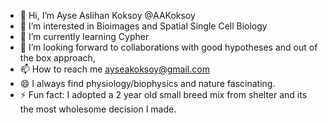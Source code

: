 - 👋 Hi, I’m Ayse Aslihan Koksoy @AAKoksoy
- 👀 I’m interested in Bioimages and Spatial Single Cell Biology 
- 🌱 I’m currently learning Cypher
- 💞️ I’m looking forward to collaborations with good hypotheses and out of the box approach,
- 📫 How to reach me ayseakoksoy@gmail.com
- 😄 I always find physiology/biophysics and nature fascinating.
- ⚡ Fun fact: I adopted a 2 year old small breed mix from shelter and its the most wholesome decision I made. 

<!---
AAKoksoy/AAKoksoy is a ✨ special ✨ repository because its `README.md` (this file) appears on your GitHub profile.
You can click the Preview link to take a look at your changes.
--->
